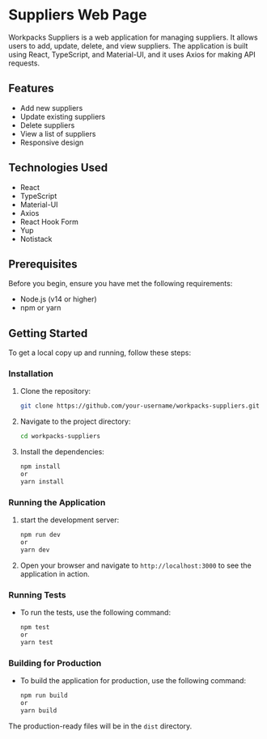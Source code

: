 # Suppliers Web Page

Workpacks Suppliers is a web application for managing suppliers. It allows users to add, update, delete, and view suppliers. The application is built using React, TypeScript, and Material-UI, and it uses Axios for making API requests.

## Features

- Add new suppliers
- Update existing suppliers
- Delete suppliers
- View a list of suppliers
- Responsive design

## Technologies Used

- React
- TypeScript
- Material-UI
- Axios
- React Hook Form
- Yup
- Notistack

## Prerequisites

Before you begin, ensure you have met the following requirements:

- Node.js (v14 or higher)
- npm or yarn

## Getting Started

To get a local copy up and running, follow these steps:

### Installation

1. Clone the repository:

   ```sh
   git clone https://github.com/your-username/workpacks-suppliers.git

2. Navigate to the project directory:

   ```sh
   cd workpacks-suppliers

3. Install the dependencies:

   ```sh
   npm install
   or 
   yarn install

### Running the Application

1. start the development server:

   ```sh
   npm run dev
   or
   yarn dev

2. Open your browser and navigate to ```http://localhost:3000``` to see the application in action.

### Running Tests
- To run the tests, use the following command:

   ```sh
   npm test
   or
   yarn test

### Building for Production
- To build the application for production, use the following command:

   ```sh
   npm run build
   or
   yarn build

The production-ready files will be in the ```dist``` directory.
